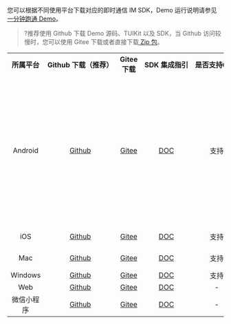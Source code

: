 您可以根据不同使用平台下载对应的即时通信 IM SDK，Demo 运行说明请参见 [一分钟跑通 Demo](https://cloud.tencent.com/document/product/269/36838)。

>?推荐使用 Github 下载 Demo 源码、TUIKit 以及 SDK，当 Github 访问较慢时，您可以使用 Gitee 下载或者直接下载[ Zip 包](https://github-1252463788.cos.ap-shanghai.myqcloud.com/imsdk/TIMSDK-4.4.900.zip)。



<table>
     <tr>
         <th style="text-align:center">所属平台</th>  
         <th nowrap="nowrap" style="text-align:center">Github 下载（推荐）</th>  
         <th style="text-align:center">Gitee下载</th>  
				 <th nowrap="nowrap" style="text-align:center">SDK 集成指引</th>  
				 <th nowrap="nowrap" style="text-align:center">是否支持64位</th>  
				 <th nowrap="nowrap" style="text-align:center">	安装包增量</th>  
     </tr>
	 <tr>      
         <td style="text-align:center">Android</td>
				 <td style="text-align:center"><a href="https://github.com/tencentyun/TIMSDK/tree/master/Android">Github</a></td>
				 <td style="text-align:center"><a href="https://gitee.com/cloudtencent/TIMSDK/tree/master/Android">Gitee</a></td>
				 <td style="text-align:center"><a href="https://cloud.tencent.com/document/product/269/32679">DOC</a></td>
				 <td style="text-align:center">支持</td>
				 <td>aar 全包：约6.6M<br />仅含 arm64-v8a：约1.6M<br />仅含 armeabi-v7a：约1.1M<br />仅含 x86：约1.8M<br />仅含 x86-64：约1.8M</td>   
     </tr> 
		 <tr>      
         <td style="text-align:center">iOS</td>
				 <td style="text-align:center"><a href="https://github.com/tencentyun/TIMSDK/tree/master/iOS">Github</a></td>
				 <td style="text-align:center"><a href="https://gitee.com/cloudtencent/TIMSDK/tree/master/iOS">Gitee</a></td>
				 <td style="text-align:center"><a href="https://cloud.tencent.com/document/product/269/32675">DOC</a></td>
				 <td style="text-align:center">支持</td>
				 <td>arm64：约1.5M</td>   
     </tr> 
		 <tr>      
         <td style="text-align:center">Mac</td>
				 <td style="text-align:center"><a href="https://github.com/tencentyun/TIMSDK/tree/master/Mac">Github</a></td>
				 <td style="text-align:center"><a href="https://gitee.com/cloudtencent/TIMSDK/tree/master/Mac">Gitee</a></td>
				 <td style="text-align:center"><a href="https://cloud.tencent.com/document/product/269/32676">DOC</a></td>
				 <td style="text-align:center">支持</td>
				 <td>x86_64：约1.9M</td>   
     </tr> 
		 <tr>      
         <td style="text-align:center">Windows</td>
				 <td style="text-align:center"><a href="https://github.com/tencentyun/TIMSDK/tree/master/cross-platform/Windows">Github</a></td>
				 <td style="text-align:center"><a href="https://gitee.com/cloudtencent/TIMSDK/tree/master/Windows">Gitee</a></td>
				 <td style="text-align:center"><a href="https://cloud.tencent.com/document/product/269/33489">DOC</a></td>
				 <td style="text-align:center">支持</td>
				 <td style="text-align:center">-</td>   
     </tr> 
		 <tr>      
         <td style="text-align:center">Web</td>
				 <td style="text-align:center"><a href="https://github.com/tencentyun/TIMSDK/tree/master/H5">Github</a></td>
				 <td style="text-align:center"><a href="https://gitee.com/cloudtencent/TIMSDK/tree/master/H5">Gitee</a></td>
				 <td style="text-align:center"><a href="https://cloud.tencent.com/document/product/269/33143">DOC</a></td>
				 <td style="text-align:center">-</td>
				 <td style="text-align:center">-</td>   
     </tr> 
		 <tr>      
         <td style="text-align:center">微信小程序</td>
				 <td style="text-align:center"><a href="https://github.com/tencentyun/TIMSDK/tree/master/WXMini">Github</a></td>
				 <td style="text-align:center"><a href="https://gitee.com/cloudtencent/TIMSDK/tree/master/WXMini">Gitee</a></td>
				 <td style="text-align:center"><a href="https://cloud.tencent.com/document/product/269/33144">DOC</a></td>
				 <td style="text-align:center">-</td>
				 <td style="text-align:center">-</td>   
     </tr> 
</table>


